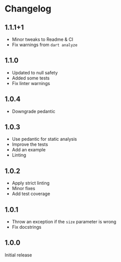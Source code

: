 # Changelog

## 1.1.1+1

 - Minor tweaks to Readme & CI
 - Fix warnings from `dart analyze`

## 1.1.0

 - Updated to null safety
 - Added some tests
 - Fix linter warnings

## 1.0.4

- Downgrade pedantic

## 1.0.3

- Use pedantic for static analysis
- Improve the tests
- Add an example
- Linting

## 1.0.2

- Apply strict linting
- Minor fixes
- Add test coverage

## 1.0.1

- Throw an exception if the `size` parameter is wrong
- Fix docstrings

## 1.0.0

Initial release
